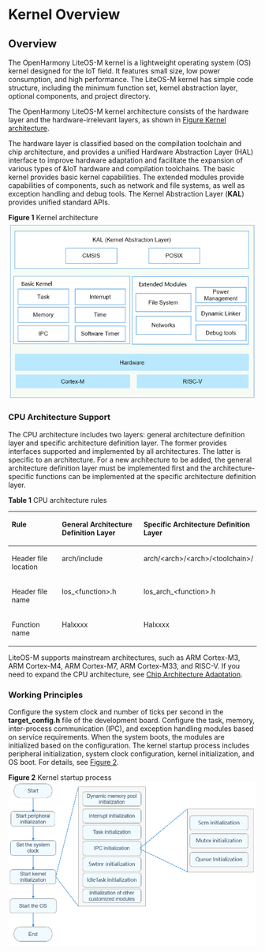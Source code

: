 # Kernel Overview<a name="EN-US_TOPIC_0000001123863153"></a>

## Overview<a name="section1429342661510"></a>

The OpenHarmony LiteOS-M kernel is a lightweight operating system \(OS\) kernel designed for the IoT field. It features small size, low power consumption, and high performance. The LiteOS-M kernel has simple code structure, including the minimum function set, kernel abstraction layer, optional components, and project directory.

The OpenHarmony LiteOS-M kernel architecture consists of the  hardware layer and the hardware-irrelevant layers, as shown in  [Figure Kernel architecture](#fig17231457191415).

The hardware layer is classified based on the compilation toolchain and chip architecture, and provides a unified Hardware Abstraction Layer \(HAL\) interface to improve hardware adaptation and facilitate the expansion of various types of &IoT hardware and compilation toolchains. The basic kernel provides basic kernel capabilities. The extended modules provide capabilities of components, such as network and file systems, as well as exception handling and debug tools. The Kernel Abstraction Layer \(**KAL**\) provides unified standard APIs.

**Figure  1**  Kernel architecture<a name="fig17231457191415"></a>  
![](figure/kernel-architecture.png "kernel-architecture")

### CPU Architecture Support<a name="section48891456112819"></a>

The CPU architecture includes two layers: general architecture definition layer and specific architecture definition layer. The former provides interfaces supported and implemented by all architectures. The latter is specific to an architecture. For a new architecture to be added, the general architecture definition layer must be implemented first and the architecture-specific functions can be implemented at the specific architecture definition layer.

**Table  1**  CPU architecture rules

<a name="table577192233214"></a>
<table><thead align="left"><tr id="row977192213323"><th class="cellrowborder" valign="top" width="21.592159215921594%" id="mcps1.2.4.1.1"><p id="p15771422123213"><a name="p15771422123213"></a><a name="p15771422123213"></a>Rule</p>
</th>
<th class="cellrowborder" valign="top" width="34.713471347134714%" id="mcps1.2.4.1.2"><p id="p57782211323"><a name="p57782211323"></a><a name="p57782211323"></a>General Architecture Definition Layer</p>
</th>
<th class="cellrowborder" valign="top" width="43.694369436943695%" id="mcps1.2.4.1.3"><p id="p977132223217"><a name="p977132223217"></a><a name="p977132223217"></a>Specific Architecture Definition Layer</p>
</th>
</tr>
</thead>
<tbody><tr id="row1577522103217"><td class="cellrowborder" valign="top" width="21.592159215921594%" headers="mcps1.2.4.1.1 "><p id="p378152243213"><a name="p378152243213"></a><a name="p378152243213"></a>Header file location</p>
</td>
<td class="cellrowborder" valign="top" width="34.713471347134714%" headers="mcps1.2.4.1.2 "><p id="p37819227320"><a name="p37819227320"></a><a name="p37819227320"></a>arch/include</p>
</td>
<td class="cellrowborder" valign="top" width="43.694369436943695%" headers="mcps1.2.4.1.3 "><p id="p9783225321"><a name="p9783225321"></a><a name="p9783225321"></a>arch/&lt;arch&gt;/&lt;arch&gt;/&lt;toolchain&gt;/</p>
</td>
</tr>
<tr id="row16781422193218"><td class="cellrowborder" valign="top" width="21.592159215921594%" headers="mcps1.2.4.1.1 "><p id="p978112283215"><a name="p978112283215"></a><a name="p978112283215"></a>Header file name</p>
</td>
<td class="cellrowborder" valign="top" width="34.713471347134714%" headers="mcps1.2.4.1.2 "><p id="p2781322193210"><a name="p2781322193210"></a><a name="p2781322193210"></a>los_&lt;function&gt;.h</p>
</td>
<td class="cellrowborder" valign="top" width="43.694369436943695%" headers="mcps1.2.4.1.3 "><p id="p912752623513"><a name="p912752623513"></a><a name="p912752623513"></a>los_arch_&lt;function&gt;.h</p>
</td>
</tr>
<tr id="row207882213215"><td class="cellrowborder" valign="top" width="21.592159215921594%" headers="mcps1.2.4.1.1 "><p id="p10789229321"><a name="p10789229321"></a><a name="p10789229321"></a>Function name</p>
</td>
<td class="cellrowborder" valign="top" width="34.713471347134714%" headers="mcps1.2.4.1.2 "><p id="p1778202218329"><a name="p1778202218329"></a><a name="p1778202218329"></a>Halxxxx</p>
</td>
<td class="cellrowborder" valign="top" width="43.694369436943695%" headers="mcps1.2.4.1.3 "><p id="p207817224327"><a name="p207817224327"></a><a name="p207817224327"></a>Halxxxx</p>
</td>
</tr>
</tbody>
</table>

LiteOS-M supports mainstream architectures, such as ARM Cortex-M3, ARM Cortex-M4, ARM Cortex-M7, ARM Cortex-M33, and RISC-V. If you need to expand the CPU architecture, see  [Chip Architecture Adaptation](../porting/porting-chip-kernel-overview.md#section137431650339).

### Working Principles<a name="section4599142312817"></a>

Configure the system clock and number of ticks per second in the  **target\_config.h**  file of the development board. Configure the task, memory, inter-process communication \(IPC\), and exception handling modules based on service requirements. When the system boots, the modules are initialized based on the configuration. The kernel startup process includes peripheral initialization, system clock configuration, kernel initialization, and OS boot. For details, see  [Figure 2](#fig19742101817344).

**Figure  2**  Kernel startup process<a name="fig19742101817344"></a>  
![](figure/kernel-startup-process.png "kernel-startup-process")

